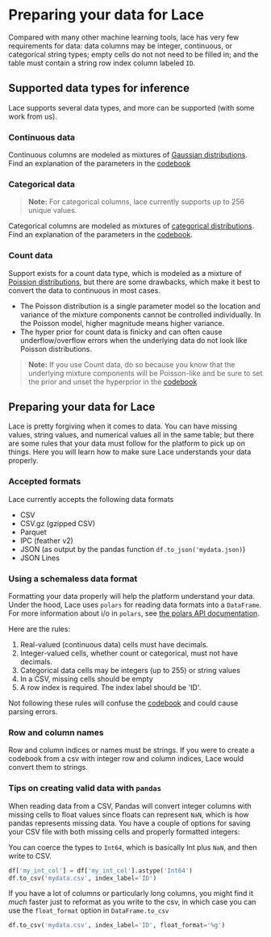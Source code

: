 # Preparing your data for Lace

Compared with many other machine learning tools, lace has very few requirements
for data: data columns may be integer, continuous, or categorical string types;
empty cells do not not need to be filled in; and the table must contain a
string row index column labeled `ID`.

## Supported data types for inference

Lace supports several data types, and more can be supported (with some work
from us).

### Continuous data

Continuous columns are modeled as mixtures of [Gaussian
distributions](https://en.wikipedia.org/wiki/Normal_distribution). Find an
explanation of the parameters in the [codebook](/codebook-ref.md#continuous)

### Categorical data

> **Note:** For categorical columns, lace currently supports up to 256
> unique values.

Categorical columns are modeled as mixtures of [categorical
distributions](https://en.wikipedia.org/wiki/Categorical_distribution). Find an
explanation of the parameters in the [codebook](/codebook-ref.md#categorical). 

### Count data

Support exists for a count data type, which is modeled as a mixture of
[Poission distributions](https://en.wikipedia.org/wiki/Poisson_distribution),
but there are some drawbacks, which make it best to convert the data to
continuous in most cases.

- The Poisson distribution is a single parameter model so the location and
    variance of the mixture components cannot be controlled individually. In
    the Poisson model, higher magnitude means higher variance.
- The hyper prior for count data is finicky and can often cause
    underflow/overflow errors when the underlying data do not look
    like Poisson distributions.

> **Note:** If you use Count data, do so because you know that the underlying
> mixture components will be Poisson-like and be sure to set the prior and
> unset the hyperprior in the [codebook](/codebook-ref.md)

## Preparing your data for Lace

Lace is pretty forgiving when it comes to data. You can have missing values,
string values, and numerical values all in the same table; but there are some
rules that your data must follow for the platform to pick up on things. Here
you will learn how to make sure Lace understands your data properly.

### Accepted formats

Lace currently accepts the following data formats

- CSV
- CSV.gz (gzipped CSV)
- Parquet
- IPC (feather v2)
- JSON (as output by the pandas function `df.to_json('mydata.json)`)
- JSON Lines

### Using a schemaless data format

Formatting your data properly will help the platform understand your data.
Under the hood, Lace uses `polars` for reading data formats into a `DataFrame`.
For more information about i/o in `polars`, see [the polars API
documentation](https://pola-rs.github.io/polars/py-polars/html/reference/io.html).

Here are the rules:

1. Real-valued (continuous data) cells must have decimals.
2. Integer-valued cells, whether count or categorical, must not have decimals.
3. Categorical data cells may be integers (up to 255) or string values
4. In a CSV, missing cells should be empty
5. A row index is required. The index label should be 'ID'.

Not following these rules will confuse the [codebook](/basics/codebook) and
could cause parsing errors.

### Row and column names

Row and column indices or names must be strings. If you were to create a
codebook from a csv with integer row and column indices, Lace would convert
them to strings.

### Tips on creating valid data with `pandas`

When reading data from a CSV, Pandas will convert integer columns with missing
cells to float values since floats can represent `NaN`, which is how pandas
represents missing data. You have a couple of options for saving your CSV file
with both missing cells and properly formatted integers:

You can coerce the types to `Int64`, which is basically Int plus `NaN`, and
then write to CSV.

```python
df['my_int_col'] = df['my_int_col'].astype('Int64')
df.to_csv('mydata.csv', index_label='ID')
```

If you have a lot of columns or particularly long columns, you might find it
_much_ faster just to reformat as you write to the csv, in which case you can
use the `float_format` option in `DataFrame.to_csv`

```python
df.to_csv('mydata.csv', index_label='ID', float_format='%g')
```
